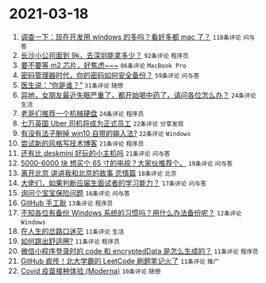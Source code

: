 # 2021-03-18

1. [调查一下：现在开发用 windows 的多吗？看好多都 mac 了？](https://www.v2ex.com/t/762674) `118条评论` `问与答`
1. [长沙小公司面到 9k，去深圳能拿多少？](https://www.v2ex.com/t/762681) `92条评论` `程序员`
1. [要不要等 m2 芯片，好焦虑~~~](https://www.v2ex.com/t/762693) `86条评论` `MacBook Pro`
1. [密码管理器时代，你的密码如何安全备份？](https://www.v2ex.com/t/762689) `59条评论` `问与答`
1. [医生说：“你是谁？”](https://www.v2ex.com/t/762659) `31条评论` `随想`
1. [异地，女朋友最近失眠严重了，都开始喝中药了，请问各位怎么办？](https://www.v2ex.com/t/762792) `24条评论` `生活`
1. [老哥们推荐一个机械硬盘](https://www.v2ex.com/t/762714) `24条评论` `程序员`
1. [七万英国 Uber 司机将成为正式员工](https://www.v2ex.com/t/762671) `22条评论` `分享发现`
1. [有没有法子删掉 win10 自带的输入法?](https://www.v2ex.com/t/762662) `22条评论` `Windows`
1. [尝试新的风格写技术博客](https://www.v2ex.com/t/762732) `21条评论` `程序员`
1. [还有比 deskmini 好玩的小主机吗](https://www.v2ex.com/t/762666) `21条评论` `问与答`
1. [5000-6000 块 想买个 65 寸的电视？大家伙推荐个。](https://www.v2ex.com/t/762803) `19条评论` `问与答`
1. [离开北京 讲讲我和北京的故事 恋情篇](https://www.v2ex.com/t/762733) `18条评论` `北京`
1. [大佬们，如果判断应届生面试者的学习能力？](https://www.v2ex.com/t/762661) `17条评论` `问与答`
1. [询问个宝宝保险问题](https://www.v2ex.com/t/762791) `16条评论` `问与答`
1. [GitHub 手工耿](https://www.v2ex.com/t/762730) `13条评论` `程序员`
1. [不知各位有备份 Windows 系统的习惯吗？用什么办法备份呢？](https://www.v2ex.com/t/762742) `12条评论` `Windows`
1. [在人生的岔路口迷茫](https://www.v2ex.com/t/762819) `11条评论` `生活`
1. [如何跳出舒适圈?](https://www.v2ex.com/t/762692) `11条评论` `程序员`
1. [微信小程序登录时的 code 和 encryptedData 是怎么生成的？](https://www.v2ex.com/t/762685) `11条评论` `程序员`
1. [GitHub 疯传！北大学霸的 LeetCode 刷题笔记火了](https://www.v2ex.com/t/762677) `11条评论` `推广`
1. [Covid 疫苗接种体验 (Moderna)](https://www.v2ex.com/t/762766) `10条评论` `随想`
